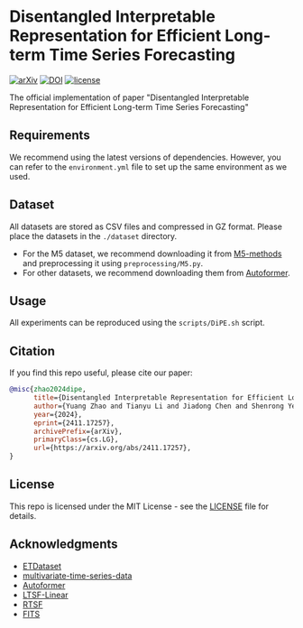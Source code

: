 # Disentangled Interpretable Representation for Efficient Long-term Time Series Forecasting

[![arXiv](https://img.shields.io/badge/arXiv-2411.17257-B31B1B.svg?logo=arxiv)](https://arxiv.org/abs/2411.17257)
[![DOI](https://img.shields.io/badge/DOI-10.48550/arXiv.2411.17257-FAB70C.svg?logo=DOI)](https://doi.org/10.48550/arXiv.2411.17257)
[![license](https://img.shields.io/github/license/wintertee/DiPE-Linear?style=flat)](https://github.com/wintertee/DiPE-Linear/blob/main/LICENSE)

The official implementation of paper "Disentangled Interpretable Representation for Efficient Long-term Time Series Forecasting"

## Requirements

We recommend using the latest versions of dependencies. However, you can refer to the `environment.yml` file to set up the same environment as we used.

## Dataset

All datasets are stored as CSV files and compressed in GZ format. Please place the datasets in the `./dataset` directory.

- For the M5 dataset, we recommend downloading it from [M5-methods](https://github.com/Mcompetitions/M5-methods) and preprocessing it using `preprocessing/M5.py`. 
- For other datasets, we recommend downloading them from [Autoformer](https://github.com/thuml/Autoformer).

## Usage

All experiments can be reproduced using the `scripts/DiPE.sh` script.

## Citation

If you find this repo useful, please cite our paper:

```bibtex
@misc{zhao2024dipe,
      title={Disentangled Interpretable Representation for Efficient Long-term Time Series Forecasting}, 
      author={Yuang Zhao and Tianyu Li and Jiadong Chen and Shenrong Ye and Fuxin Jiang and Tieying Zhang and Xiaofeng Gao},
      year={2024},
      eprint={2411.17257},
      archivePrefix={arXiv},
      primaryClass={cs.LG},
      url={https://arxiv.org/abs/2411.17257}, 
}
```

## License

This repo is licensed under the MIT License - see the [LICENSE](LICENSE) file for details.

## Acknowledgments

- [ETDataset](https://github.com/zhouhaoyi/ETDataset)
- [multivariate-time-series-data](https://github.com/laiguokun/multivariate-time-series-data)
- [Autoformer](https://github.com/thuml/Autoformer)
- [LTSF-Linear](https://github.com/cure-lab/LTSF-Linear)
- [RTSF](https://github.com/plumprc/RTSF)
- [FITS](https://github.com/VEWOXIC/FITS)
